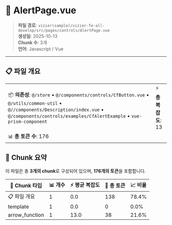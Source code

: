 # 📄 AlertPage.vue

> **파일 경로**: `vizier(sample)/vizier-fe-all-develop/src/pages/controls/AlertPage.vue`  
> **생성일**: 2025-10-13  
> **Chunk 수**: 3개  
> **언어**: Javascript / Vue
---


## 📋 파일 개요

| | |
|--|--|
| 📦 **의존성**: `@/store` • `@/components/controls/CfButton.vue` • `@/utils/common-util` • `@//components/Description/index.vue` • `@/components/controls/examples/CfAlertExample` • `vue-prism-component` | ⚡ **총 복잡도**: 13 |
| 📊 **총 토큰 수**: 176 |  |






## 🧩 Chunk 요약

이 파일은 총 **3개의 chunk**로 구성되어 있으며, **176개의 토큰**을 포함합니다.

| 🧩 Chunk 타입 | 📊 개수 | ⚡ 평균 복잡도 | 📝 총 토큰 | 📈 비율 |
|---------------|--------|-------------|----------|--------|
| 📋 파일 개요 | 1 | 0.0 | 138 | 78.4% |
| template | 1 | 0.0 | 0 | 0.0% |
| arrow_function | 1 | 13.0 | 38 | 21.6% |

